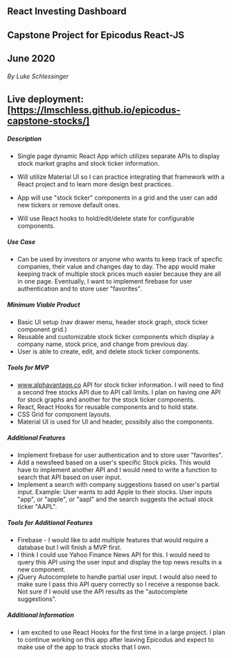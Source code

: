 ## React Investing Dashboard 
## Capstone Project for Epicodus React-JS
## June 2020

###### By Luke Schlessinger



## Live deployment: [https://lmschless.github.io/epicodus-capstone-stocks/]

##### Description
* Single page dynamic React App which utilizes separate APIs to display stock market graphs and stock ticker information. 

* Will utilize Material UI so I can practice integrating that framework with a React project and to learn more design best practices. 

* App will use "stock ticker" components in a grid and the user can add new tickers or remove default ones. 

* Will use React hooks to hold/edit/delete state for configurable components. 

##### Use Case
* Can be used by investors or anyone who wants to keep track of specfic companies, their value and changes day to day. The app would make keeping track of multiple stock prices much easier because they are all in one page. Eventually, I want to implement firebase for user authentication and to store user "favorites".


##### Minimum Viable Product
 * Basic UI setup (nav drawer menu, header stock graph, stock ticker component grid.)
 * Reusable and customizable stock ticker components which display a company name, stock price, and change from previous day. 
 * User is able to create, edit, and delete stock ticker components. 

##### Tools for MVP
 * www.alphavantage.co API for stock ticker information. I will need to find a second free stocks API due to API call limits. I plan on having one API for stock graphs and another for the stock ticker components.
 * React, React Hooks for reusable components and to hold state.
 * CSS Grid for component layouts.
 * Material UI is used for UI and header, possibily also the components.

##### Additional Features
 * Implement firebase for user authentication and to store user "favorites".
 * Add a newsfeed based on a user's specific Stock picks. This would have to implement another API and I would need to write a function to search that API based on user input. 
 * Implement a search with company suggestions based on user's partial input. Example: User wants to add Apple to their stocks. User inputs "app", or "apple", or "aapl" and the search suggests the actual stock ticker "AAPL".

##### Tools for Additional Features
 * Firebase - I would like to add multiple features that would require a database but I will finish a MVP first.
 * I think I could use Yahoo Finance News API for this. I would need to query this API using the user input and display the top news results in a new component. 
 * jQuery Autocomplete to handle partial user input. I would also need to make sure I pass this API query correctly so I receive a response back. Not sure if I would use the API results as the "autocomplete suggestions". 

##### Additional Information
* I am excited to use React Hooks for the first time in a large project. I plan to continue working on this app after leaving Epicodus and expect to make use of the app to track stocks that I own. 
